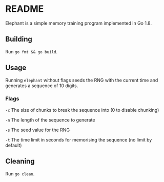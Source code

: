 # README

Elephant is a simple memory training program implemented in Go 1.8.

## Building

Run `go fmt && go build`.

## Usage

Running `elephant` without flags seeds the RNG with the current time and generates a sequence of 10 digits.

### Flags

`-c` The size of chunks to break the sequence into (0 to disable chunking)

`-n` The length of the sequence to generate

`-s` The seed value for the RNG

`-t` The time limit in seconds for memorising the sequence (no limit by default)

## Cleaning

Run `go clean`.
